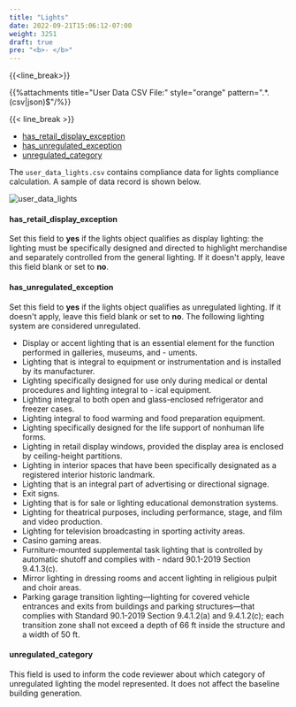 ```yaml
---
title: "Lights"
date: 2022-09-21T15:06:12-07:00
weight: 3251
draft: true
pre: "<b>- </b>"
---
```


{{<line_break>}}

{{%attachments title="User Data CSV File:" style="orange" pattern=".*\.(csv|json)$"/%}}

{{< line_break >}}

- [has_retail_display_exception](#has_retail_display_exception)
- [has_unregulated_exception](#has_unregulated_exception)
- [unregulated_category](#unregulated_category)

The `user_data_lights.csv` contains compliance data for lights compliance calculation. A sample of data record is shown below.

![user_data_lights](/BEM-for-PRM/user_guide/add_compliance_data/images/user_data_lights_sample.PNG?width=700px&align=left&classes=border,alignLeft)

#### has_retail_display_exception
Set this field to **yes** if the lights object qualifies as display lighting: the lighting must be specifically designed and directed to highlight merchandise and separately controlled from the general lighting. If it doesn't apply, leave this field blank or set to **no**.
#### has_unregulated_exception
Set this field to **yes** if the lights object qualifies as unregulated lighting. If it doesn't apply, leave this field blank or set to **no**. The following lighting system are considered unregulated.
- Display or accent lighting that is an essential element for the function performed in galleries, museums, and - uments.
- Lighting that is integral to equipment or instrumentation and is installed by its manufacturer.
- Lighting specifically designed for use only during medical or dental procedures and lighting integral to - ical equipment.
- Lighting integral to both open and glass-enclosed refrigerator and freezer cases.
- Lighting integral to food warming and food preparation equipment.
- Lighting specifically designed for the life support of nonhuman life forms.
- Lighting in retail display windows, provided the display area is enclosed by ceiling-height partitions.
- Lighting in interior spaces that have been specifically designated as a registered interior historic landmark.
- Lighting that is an integral part of advertising or directional signage.
- Exit signs.
- Lighting that is for sale or lighting educational demonstration systems.
- Lighting for theatrical purposes, including performance, stage, and film and video production.
- Lighting for television broadcasting in sporting activity areas.
- Casino gaming areas.
- Furniture-mounted supplemental task lighting that is controlled by automatic shutoff and complies with - ndard 90.1-2019 Section 9.4.1.3(c).
- Mirror lighting in dressing rooms and accent lighting in religious pulpit and choir areas.
- Parking garage transition lighting—lighting for covered vehicle entrances and exits from buildings and parking structures—that complies with Standard 90.1-2019 Section 9.4.1.2(a) and 9.4.1.2(c); each transition zone shall not exceed a depth of 66 ft inside the structure and a width of 50 ft.
#### unregulated_category
This field is used to inform the code reviewer about which category of unregulated lighting the model represented. It does not affect the baseline building generation. 